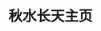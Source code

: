 ---
home: true
layout: Blog
icon: home
title: 秋水长天主页
heroImage: /logo.jpg
//bgImage: /test4.jpg
bgImage: https://api.btstu.cn/sjbz/api.php?lx=fengjing&format=images
heroText: 山的那边是海
heroFullScreen: true
tagline: 路漫漫其修远兮，吾将上下而求索
projects:
  - icon: project
    name: 项目名称
    desc: 项目详细描述
    link: https://你的项目链接

  - icon: link
    name: 链接名称
    desc: 链接详细描述
    link: https://链接地址

  - icon: book
    name: 书籍名称
    desc: 书籍详细描述
    link: https://你的书籍链接

  - icon: article
    name: 文章名称
    desc: 文章详细描述
    link: https://你的文章链接

  - icon: friend
    name: 伙伴名称
    desc: 伙伴详细介绍
    link: https://你的伙伴链接

  - icon: /logo.svg
    name: 自定义项目
    desc: 自定义详细介绍
    link: https://你的自定义链接

footer: --------------------落霞与孤鹜齐飞，秋水共长天一色---------------------<a href="https://www.beianx.cn/search/蜀ICP备2022026643号-1">蜀ICP备2022026643号</a>
copyrightText: 孤鹜

---